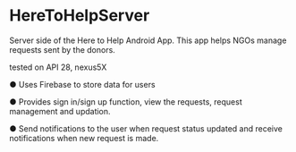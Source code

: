 # HereToHelpServer
Server side of the Here to Help Android App. This app helps NGOs manage requests sent by the donors.

tested on API 28, nexus5X

● Uses Firebase to store data for users

● Provides sign in/sign up function, view the requests, request management and updation.

● Send notifications to the user when request status updated and receive notifications when new request is made.
